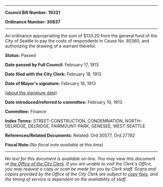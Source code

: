 

********

**Council Bill Number: 19321**
   
**Ordinance Number: 30837**
********

 An ordinance appropriating the sum of $133.20 from the general fund of the City of Seattle to pay the costs of respondents in Cause No. 85360, and authorizing the drawing of a warrant therefor.

**Status:** Passed
   
**Date passed by Full Council:** February 17, 1913
   
**Date filed with the City Clerk:** February 18, 1913
   
**Date of Mayor's signature:** February 18, 1913
   
[(about the signature date)](/~public/approvaldate.htm)
   
   
   
**Date introduced/referred to committee:** February 10, 1913
   
**Committee:** Finance
   
   
**Index Terms:** STREET-CONSTRUCTION, CONDEMNATION, NORTH-DELRIDGE, DELRIDGE, FAIRMOUNT-PARK, GENESEE, WEST-SEATTLE

**References/Related Documents:** Related: Ord 30577, Ord 27782

**Fiscal Note:**_(No fiscal note available at this time)_
********

_No text for this document is available on-line. You may view this document at [the Office of the City Clerk](http://www.seattle.gov/leg/clerk/contactUs.htm). If you are unable to visit the Clerk's Office, you may request a copy or scan be made for you by Clerk staff. Scans and copies provided by the Office of the City Clerk are subject to [copy fees](http://clerk.seattle.gov/~public/clerkfees.htm), and the timing of service is dependent on the availability of staff._

